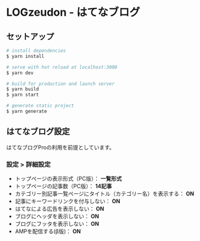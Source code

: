 # LOGzeudon - はてなブログ

## セットアップ

``` bash
# install dependencies
$ yarn install

# serve with hot reload at localhost:3000
$ yarn dev

# build for production and launch server
$ yarn build
$ yarn start

# generate static project
$ yarn generate
```

## はてなブログ設定

はてなブログProの利用を前提としています。

### 設定 > 詳細設定

- トップページの表示形式（PC版）： **一覧形式**
- トップページの記事数（PC版）： **14記事**
- カテゴリー別記事一覧ページにタイトル（カテゴリー名）を表示する： **ON**
- 記事にキーワードリンクを付与しない： **ON**
- はてなによる広告を表示しない： **ON**
- ブログにヘッダを表示しない： **ON**
- ブログにフッタを表示しない： **ON**
- AMPを配信する(β版)： **ON**
